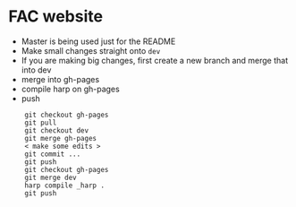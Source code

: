 # FAC website

+ Master is being used just for the README
+ Make small changes straight onto `dev`
+ If you are making big changes, first create a new branch and merge that into dev    
+ merge into gh-pages
+ compile harp on gh-pages
+ push

```
    git checkout gh-pages
    git pull
    git checkout dev
    git merge gh-pages
    < make some edits >
    git commit ...
    git push
    git checkout gh-pages
    git merge dev
    harp compile _harp .
    git push
```




